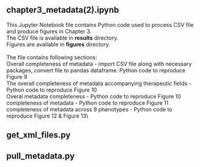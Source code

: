 ## chapter3_metadata(2).ipynb
This Jupyter Notebook file contains Python code used to process CSV file and produce figures in Chapter 3.\
The CSV file is available in **results** directory.\
Figures are available in **figures** directory.\
\
The file contains following sections:\
Overall completeness of metadata - import CSV file along with necessary packages, convert file to pandas dataframe. Python code to reproduce Figure 9\
The overall completeness of metadata accompanying therapeutic fields - Python code to reproduce Figure 10\
Overal metadata completeness - Python code to reproduce Figure 10\
completeness of metadata - Python code to reproduce Figure 11\
completeness of metadata across 9 phenotypes -  Python code to reproduce Figure 12 & Figure 13\

## get_xml_files.py
## pull_metadata.py
